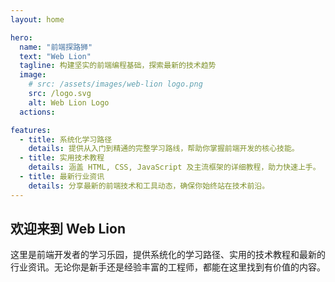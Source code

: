 ```yaml
---
layout: home

hero:
  name: "前端探路狮"
  text: "Web Lion"
  tagline: 构建坚实的前端编程基础，探索最新的技术趋势
  image:
    # src: /assets/images/web-lion logo.png
    src: /logo.svg
    alt: Web Lion Logo
  actions:

features:
  - title: 系统化学习路径
    details: 提供从入门到精通的完整学习路线，帮助你掌握前端开发的核心技能。
  - title: 实用技术教程
    details: 涵盖 HTML, CSS, JavaScript 及主流框架的详细教程，助力快速上手。
  - title: 最新行业资讯
    details: 分享最新的前端技术和工具动态，确保你始终站在技术前沿。
---
```


## 欢迎来到 Web Lion

这里是前端开发者的学习乐园，提供系统化的学习路径、实用的技术教程和最新的行业资讯。无论你是新手还是经验丰富的工程师，都能在这里找到有价值的内容。
